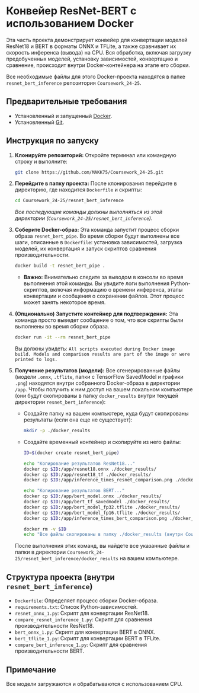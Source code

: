 # Конвейер ResNet-BERT с использованием Docker

Эта часть проекта демонстрирует конвейер для конвертации моделей ResNet18 и BERT в форматы ONNX и TFLite, а также сравнивает их скорость инференса (вывода) на CPU. Вся обработка, включая загрузку предобученных моделей, установку зависимостей, конвертацию и сравнение, происходит внутри Docker-контейнера на этапе его сборки.

Все необходимые файлы для этого Docker-проекта находятся в папке `resnet_bert_inference` репозитория `Coursework_24-25`.

## Предварительные требования

*   Установленный и запущенный [Docker](https://www.docker.com/get-started).
*   Установленный [Git](https://git-scm.com/downloads).

## Инструкция по запуску

1.  **Клонируйте репозиторий:**
    Откройте терминал или командную строку и выполните:
    ```bash
    git clone https://github.com/MAKK75/Coursework_24-25.git
    ```

2.  **Перейдите в папку проекта:**
    После клонирования перейдите в директорию, где находится `Dockerfile` и скрипты:
    ```bash
    cd Coursework_24-25/resnet_bert_inference
    ```
    *Все последующие команды должны выполняться из этой директории (`Coursework_24-25/resnet_bert_inference`)*.

3.  **Соберите Docker-образ:**
    Эта команда запустит процесс сборки образа `resnet_bert_pipe`. Во время сборки будут выполнены все шаги, описанные в `Dockerfile`: установка зависимостей, загрузка моделей, их конвертация и запуск скриптов сравнения производительности.

    ```bash
    docker build -t resnet_bert_pipe .
    ```
    *   **Важно:** Внимательно следите за выводом в консоли во время выполнения этой команды. Вы увидите логи выполнения Python-скриптов, включая информацию о времени инференса, этапы конвертации и сообщения о сохранении файлов. Этот процесс может занять некоторое время.

4.  **(Опционально) Запустите контейнер для подтверждения:**
    Эта команда просто выведет сообщение о том, что все скрипты были выполнены во время сборки образа.
    ```bash
    docker run -it --rm resnet_bert_pipe
    ```
    Вы должны увидеть: `All scripts executed during Docker image build. Models and comparison results are part of the image or were printed to logs.`

5.  **Получение результатов (модели):**
    Все сгенерированные файлы (модели `.onnx`, `.tflite`, папки с TensorFlow SavedModel и графики `.png`) находятся внутри собранного Docker-образа в директории `/app`. Чтобы получить к ним доступ на вашем локальном компьютере (они будут скопированы в папку `docker_results` внутри текущей директории `resnet_bert_inference`):

    *   Создайте папку на вашем компьютере, куда будут скопированы результаты (если она еще не существует):
        ```bash
        mkdir -p ./docker_results
        ```
    *   Создайте временный контейнер и скопируйте из него файлы:
        ```bash
        ID=$(docker create resnet_bert_pipe)

        echo "Копирование результатов ResNet18..."
        docker cp $ID:/app/resnet18.onnx ./docker_results/
        docker cp $ID:/app/resnet18_tf ./docker_results/
        docker cp $ID:/app/inference_times_resnet_comparison.png ./docker_results/

        echo "Копирование результатов BERT..."
        docker cp $ID:/app/bert_model.onnx ./docker_results/
        docker cp $ID:/app/bert_tf_savedmodel ./docker_results/
        docker cp $ID:/app/bert_model_fp32.tflite ./docker_results/
        docker cp $ID:/app/bert_model_fp16.tflite ./docker_results/
        docker cp $ID:/app/inference_times_bert_comparison.png ./docker_results/

        docker rm -v $ID
        echo "Все файлы скопированы в папку ./docker_results (внутри Coursework_24-25/resnet_bert_inference)"
        ```
    После выполнения этих команд, вы найдете все указанные файлы и папки в директории `Coursework_24-25/resnet_bert_inference/docker_results` на вашем компьютере.

## Структура проекта (внутри `resnet_bert_inference`)

*   `Dockerfile`: Определяет процесс сборки Docker-образа.
*   `requirements.txt`: Список Python-зависимостей.
*   `resnet_onnx_1.py`: Скрипт для конвертации ResNet18.
*   `compare_resnet_inference_1.py`: Скрипт для сравнения производительности ResNet18.
*   `bert_onnx_1.py`: Скрипт для конвертации BERT в ONNX.
*   `bert_tflite_1.py`: Скрипт для конвертации BERT в TFLite.
*   `compare_bert_inference_1.py`: Скрипт для сравнения производительности BERT.

## Примечание
Все модели загружаются и обрабатываются с использованием CPU.
